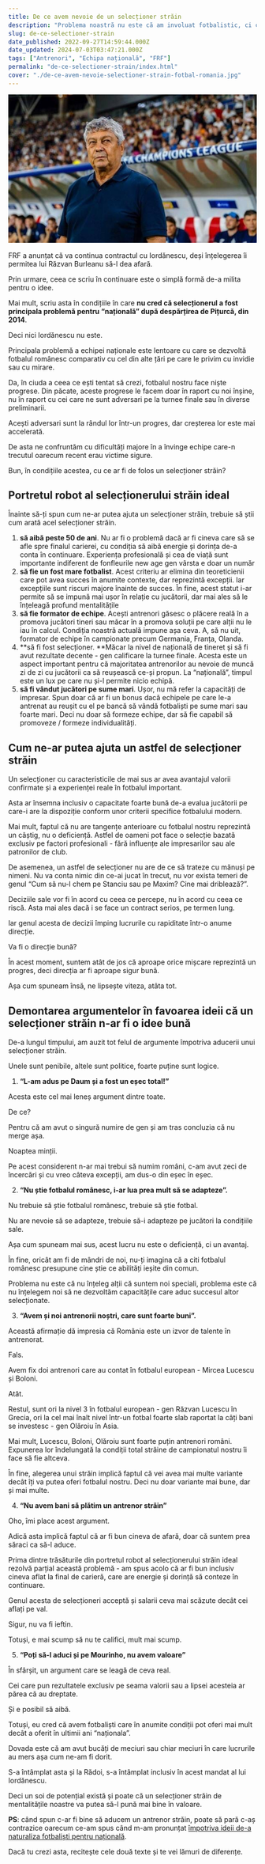 ```yaml
---
title: De ce avem nevoie de un selecționer străin
description: "Problema noastră nu este că am involuat fotbalistic, ci că ne dezvoltăm într-un ritm foarte lent în comparație cu ceilalți. Un selecționer străin ne-ar mișca mai rapid."
slug: de-ce-selectioner-strain
date_published: 2022-09-27T14:59:44.000Z
date_updated: 2024-07-03T03:47:21.000Z
tags: ["Antrenori", "Echipa națională", "FRF"]
permalink: "de-ce-selectioner-strain/index.html"
cover: "./de-ce-avem-nevoie-selectioner-strain-fotbal-romania.jpg"
---
```


![Mircea Lucescu ar putea fi un selecționer străin de fotbalul nostru](./de-ce-avem-nevoie-selectioner-strain-fotbal-romania.jpg)

FRF a anunțat că va continua contractul cu Iordănescu, deși înțelegerea îi permitea lui Răzvan Burleanu să-l dea afară.

Prin urmare, ceea ce scriu în continuare este o simplă formă de-a milita pentru o idee.

Mai mult, scriu asta în condițiile în care **nu cred că selecționerul a fost principala problemă pentru “națională” după despărțirea de Pițurcă, din 2014**.

Deci nici Iordănescu nu este.

Principala problemă a echipei naționale este lentoare cu care se dezvoltă fotbalul românesc comparativ cu cel din alte țări pe care le privim cu invidie sau cu mirare.

Da, în ciuda a ceea ce ești tentat să crezi, fotbalul nostru face niște progrese. Din păcate, aceste progrese le facem doar în raport cu noi înșine, nu în raport cu cei care ne sunt adversari pe la turnee finale sau în diverse preliminarii.

Acești adversari sunt la rândul lor într-un progres, dar creșterea lor este mai accelerată.

De asta ne confruntăm cu dificultăți majore în a învinge echipe care-n trecutul oarecum recent erau victime sigure.

Bun, în condițiile acestea, cu ce ar fi de folos un selecționer străin?

## Portretul robot al selecționerului străin ideal

Înainte să-ți spun cum ne-ar putea ajuta un selecționer străin, trebuie să știi cum arată acel selecționer străin.

1. **să aibă peste 50 de ani**. Nu ar fi o problemă dacă ar fi cineva care să se afle spre finalul carierei,  cu condiția să aibă energie și dorința de-a conta în continuare. Experiența profesională și cea de viață sunt importante indiferent de fonfleurile new age gen vârsta e doar un număr
2. **să fie un fost mare fotbalist**. Acest criteriu ar elimina din teoreticienii care pot avea succes în anumite contexte, dar reprezintă excepții. Iar excepțiile sunt riscuri majore înainte de succes. În fine, acest statut i-ar permite să se impună mai ușor în relație cu jucătorii, dar mai ales să le înțeleagă profund mentalitățile
3. **să fie formator de echipe**. Acești antrenori găsesc o plăcere reală în a promova jucători tineri sau măcar în a promova soluții pe care alții nu le iau în calcul. Condiția noastră actuală impune așa ceva. A, să nu uit, formator de echipe în campionate precum Germania, Franța, Olanda.
4. **să fi fost selecționer. **Măcar la nivel de națională de tineret și să fi avut rezultate decente - gen calificare la turnee finale. Acesta este un aspect important pentru că majoritatea antrenorilor au nevoie de muncă zi de zi cu jucătorii ca să reușească ce-și propun. La “națională”, timpul este un lux pe care nu și-l permite nicio echipă.
5. **să fi vândut jucători pe sume mari**. Ușor, nu mă refer la capacități de impresar. Spun doar că ar fi un bonus dacă echipele pe care le-a antrenat au reușit cu el pe bancă să vândă fotbaliști pe sume mari sau foarte mari. Deci nu doar să formeze echipe, dar să fie capabil să promoveze / formeze individualități.

## Cum ne-ar putea ajuta un astfel de selecționer străin

Un selecționer cu caracteristicile de mai sus ar avea avantajul valorii confirmate și a experienței reale în fotbalul important.

Asta ar însemna inclusiv o capacitate foarte bună de-a evalua jucătorii pe care-i are la dispoziție conform unor criterii specifice fotbalului modern.

Mai mult, faptul că nu are tangențe anterioare cu fotbalul nostru reprezintă un câștig, nu o deficiență. Astfel de oameni pot face o selecție bazată exclusiv pe factori profesionali - fără influențe ale impresarilor sau ale patronilor de club.

De asemenea, un astfel de selecționer nu are de ce să trateze cu mănuși pe nimeni. Nu va conta nimic din ce-ai jucat în trecut, nu vor exista temeri de genul “Cum să nu-l chem pe Stanciu sau pe Maxim? Cine mai driblează?”.

Deciziile sale vor fi în acord cu ceea ce percepe, nu în acord cu ceea ce riscă. Asta mai ales dacă i se face un contract serios, pe termen lung.

Iar genul acesta de decizii împing lucrurile cu rapiditate într-o anume direcție.

Va fi o direcție bună?

În acest moment, suntem atât de jos că aproape orice mișcare reprezintă un progres, deci direcția ar fi aproape sigur bună.

Așa cum spuneam însă, ne lipsește viteza, atâta tot.

## Demontarea argumentelor în favoarea ideii că un selecționer străin n-ar fi o idee bună

De-a lungul timpului, am auzit tot felul de argumente împotriva aducerii unui selecționer străin.

Unele sunt penibile, altele sunt politice, foarte puține sunt logice.

1. **“L-am adus pe Daum și a fost un eșec total!”**

Acesta este cel mai leneș argument dintre toate.

De ce?

Pentru că am avut o singură numire de gen și am tras concluzia că nu merge așa.

Noaptea minții.

Pe acest considerent n-ar mai trebui să numim români, c-am avut zeci de încercări și cu vreo câteva excepții, am dus-o din eșec în eșec.

2. **“Nu știe fotbalul românesc, i-ar lua prea mult să se adapteze”.**

Nu trebuie să știe fotbalul românesc, trebuie să știe fotbal.

Nu are nevoie să se adapteze, trebuie să-i adapteze pe jucători la condițiile sale.

Așa cum spuneam mai sus, acest lucru nu este o deficiență, ci un avantaj.

În fine, oricât am fi de mândri de noi, nu-ți imagina că a citi fotbalul românesc presupune cine știe ce abilități ieșite din comun.

Problema nu este că nu înțeleg alții că suntem noi speciali, problema este că nu înțelegem noi să ne dezvoltăm capacitățile care aduc succesul altor selecționate.

3. **“Avem și noi antrenorii noștri, care sunt foarte buni”.**

Această afirmație dă impresia că România este un izvor de talente în antrenorat.

Fals.

Avem fix doi antrenori care au contat în fotbalul european - Mircea Lucescu și Boloni.

Atât.

Restul, sunt ori la nivel 3 în fotbalul european - gen Răzvan Lucescu în Grecia, ori la cel mai înalt nivel într-un fotbal foarte slab raportat la câți bani se investesc - gen Olăroiu în Asia.

Mai mult, Lucescu, Boloni, Olăroiu sunt foarte puțin antrenori români. Expunerea lor îndelungată la condiții total străine de campionatul nostru îi face să fie altceva.

În fine, alegerea unui străin implică faptul că vei avea mai multe variante decât îți va putea oferi fotbalul nostru. Deci nu doar variante mai bune, dar și mai multe.

4. **“Nu avem bani să plătim un antrenor străin”**

Oho, îmi place acest argument.

Adică asta implică faptul că ar fi bun cineva de afară, doar că suntem prea săraci ca să-l aduce.

Prima dintre trăsăturile din portretul robot al selecționerului străin ideal rezolvă parțial această problemă - am spus acolo că ar fi bun inclusiv cineva aflat la final de carieră, care are energie și dorință să conteze în continuare.

Genul acesta de selecționeri acceptă și salarii ceva mai scăzute decât cei aflați pe val.

Sigur, nu va fi ieftin.

Totuși, e mai scump să nu te califici, mult mai scump.

5. **“Poți să-l aduci și pe Mourinho, nu avem valoare”**

În sfârșit, un argument care se leagă de ceva real.

Cei care pun rezultatele exclusiv pe seama valorii sau a lipsei acesteia ar părea că au dreptate.

Și e posibil să aibă.

Totuși, eu cred că avem fotbaliști care în anumite condiții pot oferi mai mult decât a  oferit în ultimii ani “naționala”.

Dovada este că am avut bucăți de meciuri sau chiar meciuri în care lucrurile au mers așa cum ne-am fi dorit.

S-a întâmplat asta și la Rădoi, s-a întâmplat inclusiv în acest mandat al lui Iordănescu.

Deci un soi de potențial există și poate că un selecționer străin de mentalitățile noastre va putea să-l pună mai bine în valoare.

**PS**: când spun c-ar fi bine să aducem un antrenor străin, poate să pară c-aș contrazice oarecum ce-am spus când m-am pronunțat [împotriva ideii de-a naturaliza fotbaliști pentru națională](https://www.cameravar.ro/naturalizare-fotbalisti-nationala-romaniei).

Dacă tu crezi asta, recitește cele două texte și te vei lămuri de diferențe.